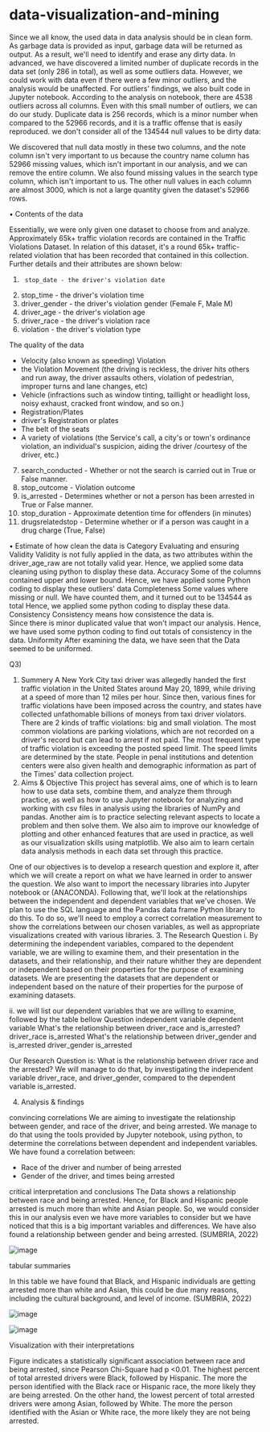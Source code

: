 # data-visualization-and-mining

Since we all know, the used data in data analysis should be in clean form. As garbage data is provided as input, garbage data will be returned as output. As a result, we'll need to identify and erase any dirty data.
In advanced, we have discovered a limited number of duplicate records in the data set (only 286 in total), as well as some outliers data.   However, we could work with data even if there were a few minor outliers, and the analysis would be unaffected. For outliers' findings, we also built code in Jupyter notebook.
According to the analysis on notebook, there are 4538 outliers across all columns. Even with this small number of outliers, we can do our study.
Duplicate data is 256 records, which is a minor number when compared to the 52966 records, and it is a traffic offense that is easily reproduced.
we don't consider all of the 134544 null values to be dirty data:

We discovered that null data mostly in these two columns, and the note column isn't very important to us because the country name column has 52966 missing values, which isn't important in our analysis, and we can remove the entire column. We also found missing values in the search type column, which isn't important to us. The other null values in each column are almost 3000, which is not a large quantity given the dataset's 52966 rows.





•	Contents of the data

Essentially, we were only given one dataset to choose from and analyze. Approximately 65k+ traffic violation records are contained in the Traffic Violations Dataset. In relation of this dataset, it's a round 65k+ traffic-related violation that has been recorded that contained in this collection. Further details and their attributes are shown below:

1.      stop_date - the driver's violation date 
2.	stop_time - the driver's violation time
3.	driver_gender - the driver's violation gender (Female F, Male M)
4.	driver_age - the driver's violation age
5.	driver_race - the driver's violation race 
6.	violation - the driver's violation type














The quality of the data

-	 Velocity (also known as speeding) Violation
-	the Violation Movement (the driving is reckless, the driver hits others and run away, the driver assaults others, violation of pedestrian, improper turns and lane changes, etc)
-	 Vehicle (infractions such as window tinting, taillight or headlight loss, noisy exhaust, cracked front window, and so on.)
-	Registration/Plates 
-	driver's Registration or plates 
-	The belt of the seats
-	A variety of violations (the Service's call, a city's or town's ordinance violation, an individual's suspicion, aiding the driver /courtesy of the driver, etc.)



7. search_conducted - Whether or not the search is carried out in True or False manner.
8. stop_outcome - Violation outcome
9. is_arrested - Determines whether or not a person has been arrested in True or False manner.
10. stop_duration - Approximate detention time for offenders (in minutes)
11. drugsrelatedstop - Determine whether or if a person was caught in a drug charge (True, False)




•	Estimate of how clean the data is
Category 	Evaluating and ensuring 
Validity	Validity is not fully applied in the data, as two
attributes within the driver_age_raw are not totally valid year. Hence, we applied some data cleaning using python to display these data.
Accuracy	Some of the columns contained upper and lower bound. 
Hence, we have applied some Python coding to display these
 outliers' data 
Completeness	Some values where missing or null. We have counted them, and it turned out to be 134544 as total
Hence, we applied some python coding to display these data.
Consistency	Consistency means how consistence the data is.	
Since there is minor duplicated value that won't impact our analysis. Hence, we have used some python coding to find out totals of consistency in the data. 
Uniformity	After examining the data, we have seen that the Data seemed to be uniformed.











Q3)
1.	Summery
A New York City taxi driver was allegedly handed the first traffic violation in the United States around May 20, 1899, while driving at a speed of more than 12 miles per hour. Since then, various fines for traffic violations have been imposed across the country, and states have collected unfathomable billions of moneys from taxi driver violators.
There are 2 kinds of traffic violations: big and small violation. The most common violations are parking violations, which are not recorded on a driver's record but can lead to arrest if not paid.
The most frequent type of traffic violation is exceeding the posted speed limit. The speed limits are determined by the state. People in penal institutions and detention centers were also given health and demographic information as part of the Times' data collection project. 
2.	 Aims & Objective 
This project has several aims, one of which is to learn how to use data sets, combine them, and analyze them through practice, as well as how to use Jupyter notebook for analyzing and working with csv files in analysis using the libraries of NumPy and pandas.  Another aim is to practice selecting relevant aspects to locate a problem and then solve them. We also aim to improve our knowledge of plotting and other enhanced features that are used in practice, as well as our visualization skills using matplotlib. We also aim to learn certain data analysis methods in each data set through this practice.




One of our objectives is to develop a research question and explore it, after which we will create a report on what we have learned in order to answer the question. We also want to import the necessary libraries into Jupyter notebook or (ANACONDA). Following that, we'll look at the relationships between the independent and dependent variables that we've chosen. We plan to use the SQL language and the Pandas data frame Python library to do this. To do so, we'll need to employ a correct correlation measurement to show the correlations between our chosen variables, as well as appropriate visualizations created with various libraries.
3.	The Research Question
i.	By determining the independent variables, compared to the dependent variable, we are willing to examine them, and their presentation in the datasets, and their relationship, and their nature whither they are dependent or independent based on their properties for the purpose of examining datasets. We are presenting the datasets that are dependent or independent based on the nature of their properties for the purpose of examining datasets.
 
ii.	 we will list our dependent variables that we are willing to examine, followed by the table bellow
Question 	independent variable	dependent variable
What's the relationship between driver_race and is_arrested? 	driver_race	is_arrested
What's the relationship between driver_gender and is_arrested	driver_gender	is_arrested



Our Research Question is: What is the relationship between driver race and the arrested? We will manage to do that, by investigating the independent variable driver_race, and driver_gender, compared to the dependent variable is_arrested. 

 
4.	Analysis & findings 

convincing correlations
We are aiming to investigate the relationship between gender, and race of the driver, and being arrested. 
We manage to do that using the tools provided by Jupyter notebook, using python, to determine the correlations between dependent and independent variables. We have found a correlation between: 

-	Race of the driver and number of being arrested
-	Gender of the driver, and times being arrested 

critical interpretation and conclusions 
The Data shows a relationship between race and being arrested. Hence, for Black and Hispanic people arrested is much more than white and Asian people. So, we would consider this in our analysis even we have more variables to consider but we have noticed that this is a big important variables and differences. We have also found a relationship between gender and being arrested. (SUMBRIA, 2022)



![image](https://user-images.githubusercontent.com/63984422/171057194-b92f1599-4a40-4855-b99d-323b1451dd9c.png)









tabular summaries


 
In this table we have found that Black, and Hispanic individuals are getting arrested more than white and Asian, this could be due many reasons, including the cultural background, and level of income. (SUMBRIA, 2022)






![image](https://user-images.githubusercontent.com/63984422/171057242-4a819fb1-692e-41f7-a49b-3b7e5aa86150.png)





![image](https://user-images.githubusercontent.com/63984422/171057176-29a3f11a-a2ef-4765-b2c6-c95cc2a81244.png)



Visualization with their interpretations

 

Figure indicates a statistically significant association between race and being arrested, since Pearson Chi-Square had p <0.01. The highest percent of total arrested drivers were Black, followed by Hispanic. The more the person identified with the Black race or Hispanic race, the more likely they are being arrested. On the other hand, the lowest percent of total arrested drivers were among Asian, followed by White. The more the person identified with the Asian or White race, the more likely they are not being arrested.





